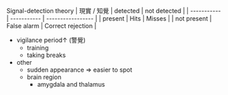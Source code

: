 
Signal-detection theory
| 現實 / 知覺 | detected    | not detected      |
| ----------- | ----------- | ----------------- |
| present     | Hits        | Misses            |
| not present | False alarm | Correct rejection |


- vigilance period↑ (警覺)
	- training
	- taking breaks
- other
	- sudden appearance => easier to spot
	- brain region
		- amygdala and thalamus


